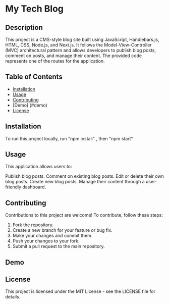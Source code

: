 # My Tech Blog

## Description

This project is a CMS-style blog site built using JavaScript, Handlebars.js, HTML, CSS, Node.js, and Next.js. It follows the Model-View-Controller (MVC) architectural pattern and allows developers to publish blog posts, comment on posts, and manage their content. The provided code represents one of the routes for the application.

## Table of Contents

- [Installation](#installation)
- [Usage](#usage)
- [Contributing](#contributing)
- [Demo] (#demo)
- [License](#license)

## Installation

To run this project locally, run "npm install" , then "npm start"

## Usage
This application allows users to:

Publish blog posts.
Comment on existing blog posts.
Edit or delete their own blog posts.
Create new blog posts.
Manage their content through a user-friendly dashboard.

## Contributing
Contributions to this project are welcome! To contribute, follow these steps:

1. Fork the repository.
2. Create a new branch for your feature or bug fix.
3. Make your changes and commit them.
4. Push your changes to your fork.
5. Submit a pull request to the main repository.

## Demo


## License
This project is licensed under the MIT License - see the LICENSE file for details.